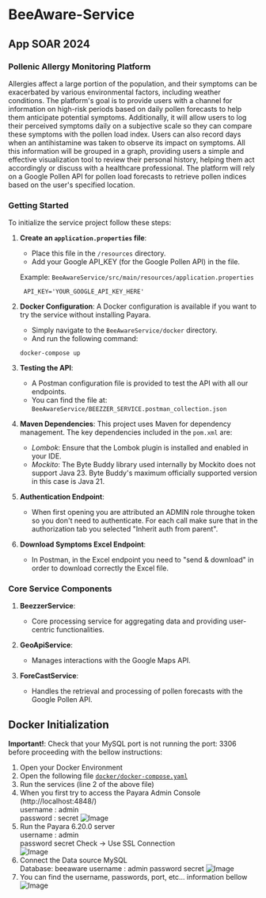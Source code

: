 # BeeAware-Service
## App SOAR 2024

### Pollenic Allergy Monitoring Platform
Allergies affect a large portion of the population, and their symptoms can be
exacerbated by various environmental factors, including weather conditions.
The platform's goal is to provide users with a channel for information on
high-risk periods based on daily pollen forecasts to help them anticipate
potential symptoms. Additionally, it will allow users to log their perceived
symptoms daily on a subjective scale so they can compare these symptoms with
the pollen load index. Users can also record days when an antihistamine was
taken to observe its impact on symptoms. All this information will be grouped
in a graph, providing users a simple and effective visualization tool to review
their personal history, helping them act accordingly or discuss with a healthcare
professional. The platform will rely on a Google Pollen API for pollen load
forecasts to retrieve pollen indices based on the user's specified location.

### Getting Started

To initialize the service project follow these steps:
1. **Create an `application.properties` file**:
    - Place this file in the `/resources` directory.
    - Add your Google API_KEY (for the Google Pollen API) in the file.

    Example: `BeeAwareService/src/main/resources/application.properties`
   ```properties
    API_KEY='YOUR_GOOGLE_API_KEY_HERE'
    ```

2. **Docker Configuration**:
    A Docker configuration is available if you want to try the service without
    installing Payara.
   - Simply navigate to the `BeeAwareService/docker` directory.
   - And run the following command:
    ```shell
    docker-compose up
    ```

3. **Testing the API**:
   - A Postman configuration file is provided to test the API with all our endpoints.
   - You can find the file at:
      `BeeAwareService/BEEZZER_SERVICE.postman_collection.json`

4. **Maven Dependencies**:
   This project uses Maven for dependency management. The key dependencies included in
   the `pom.xml` are:
     - *Lombok*: Ensure that the Lombok plugin is installed and enabled in your IDE.
     - *Mockito*: The Byte Buddy library used internally by Mockito does not support Java 23.
      Byte Buddy's maximum officially supported version in this case is Java 21.

5. **Authentication Endpoint**:
   - When first opening you are attributed an ADMIN role throughe token so you don't need to authenticate.
   For each call make sure that in the authorization tab you selected "Inherit auth from parent".

6. **Download Symptoms Excel Endpoint**:
   - In Postman, in the Excel endpoint you need to "send & download" in order to download correctly the Excel file.

### Core Service Components

1. **BeezzerService**:
    - Core processing service for aggregating data and providing user-centric functionalities.

2. **GeoApiService**:
    - Manages interactions with the Google Maps API.

3. **ForeCastService**:
    - Handles the retrieval and processing of pollen forecasts with the Google Pollen API.

## Docker Initialization

**Important!**: Check that your MySQL port is not running the port: 3306 before proceeding with the bellow instructions:  
1) Open your Docker Environment  
2) Open the following file [`docker/docker-compose.yaml`](./docker/docker-compose.yaml)
3) Run the services (line 2 of the above file)  
4) When you first try to access the Payara Admin Console (http://localhost:4848/)  
   username : admin  
   password : secret
![Image](./ReadmeResources/payara_admin_console.png)  
5) Run the Payara 6.20.0 server  
   username : admin  
   password secret
   Check -> Use SSL Connection  
![Image](./ReadmeResources/connecting_payara_server.jpg)
6) Connect the Data source MySQL  
   Database: beeaware
   username : admin
   password secret
   ![Image](./ReadmeResources/connecting_database.jpg)
7) You can find the username, passwords, port, etc... information bellow  
   ![Image](./ReadmeResources/yaml_info.jpg)
